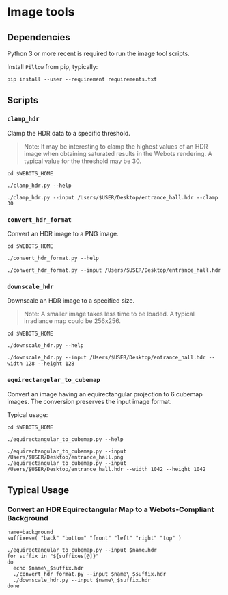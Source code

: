 # Image tools

## Dependencies

Python 3 or more recent is required to run the image tool scripts.

Install `Pillow` from pip, typically:

```shell
pip install --user --requirement requirements.txt
```

## Scripts

### `clamp_hdr`

Clamp the HDR data to a specific threshold.

> Note: It may be interesting to clamp the highest values of an HDR image when obtaining saturated results in the Webots rendering.
A typical value for the threshold may be 30.

```shell
cd $WEBOTS_HOME

./clamp_hdr.py --help

./clamp_hdr.py --input /Users/$USER/Desktop/entrance_hall.hdr --clamp 30
```

### `convert_hdr_format`

Convert an HDR image to a PNG image.

```shell
cd $WEBOTS_HOME

./convert_hdr_format.py --help

./convert_hdr_format.py --input /Users/$USER/Desktop/entrance_hall.hdr
```

### `downscale_hdr`

Downscale an HDR image to a specified size.

> Note: A smaller image takes less time to be loaded.
A typical irradiance map could be 256x256.

```shell
cd $WEBOTS_HOME

./downscale_hdr.py --help

./downscale_hdr.py --input /Users/$USER/Desktop/entrance_hall.hdr --width 128 --height 128
```

### `equirectangular_to_cubemap`

Convert an image having an equirectangular projection to 6 cubemap images.
The conversion preserves the input image format.

Typical usage:

```shell
cd $WEBOTS_HOME

./equirectangular_to_cubemap.py --help

./equirectangular_to_cubemap.py --input /Users/$USER/Desktop/entrance_hall.png
./equirectangular_to_cubemap.py --input /Users/$USER/Desktop/entrance_hall.hdr --width 1042 --height 1042
```

## Typical Usage

### Convert an HDR Equirectangular Map to a Webots-Compliant Background

```shell
name=background
suffixes=( "back" "bottom" "front" "left" "right" "top" )

./equirectangular_to_cubemap.py --input $name.hdr
for suffix in "${suffixes[@]}"
do
  echo $name\_$suffix.hdr
  ./convert_hdr_format.py --input $name\_$suffix.hdr
  ./downscale_hdr.py --input $name\_$suffix.hdr
done
```

